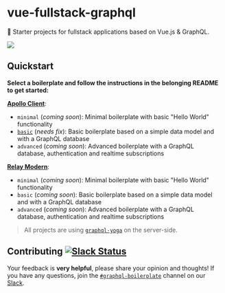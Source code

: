 # vue-fullstack-graphql

🚀 Starter projects for fullstack applications based on Vue.js & GraphQL.

![](https://imgur.com/7KD89KW.png)

## Quickstart

**Select a boilerplate and follow the instructions in the belonging README to get started:**

[**Apollo Client**](https://www.apollographql.com/client/):

- `minimal` (_coming soon_): Minimal boilerplate with basic "Hello World" functionality
- [`basic`](./apollo-client/basic) (_needs fix_): Basic boilerplate based on a simple data model and with a GraphQL database
- `advanced` (_coming soon_): Advanced boilerplate with a GraphQL database, authentication and realtime subscriptions

[**Relay Modern**](https://facebook.github.io/relay/):

- `minimal` (_coming soon_): Minimal boilerplate with basic "Hello World" functionality
- `basic` (_coming soon_): Basic boilerplate based on a simple data model and with a GraphQL database
- `advanced` (_coming soon_): Advanced boilerplate with a GraphQL database, authentication and realtime subscriptions

> All projects are using [`graphql-yoga`](https://github.com/graphcool/graphql-yoga/) on the server-side.

## Contributing [![Slack Status](https://slack.graph.cool/badge.svg)](https://slack.graph.cool)

Your feedback is **very helpful**, please share your opinion and thoughts! If you have any questions, join the [`#graphql-boilerplate`](https://graphcool.slack.com/messages/graphql-boilerplate) channel on our [Slack](https://graphcool.slack.com/).
